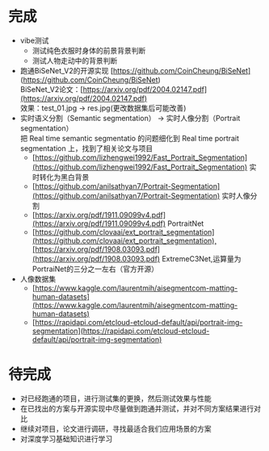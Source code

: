 # 完成

- vibe测试
    - 测试纯色衣服时身体的前景背景判断
    - 测试人物走动中的背景判断
- 跑通BiSeNet_V2的开源实现 [https://github.com/CoinCheung/BiSeNet]
(https://github.com/CoinCheung/BiSeNet)<br>
    BiSeNet_V2论文：[https://arxiv.org/pdf/2004.02147.pdf](https://arxiv.org/pdf/2004.02147.pdf)<br>
    效果：test_01.jpg -> res.jpg(更改数据集后可能改善)
- 实时语义分割（Semantic segmentation） -> 实时人像分割（Portrait segmentation）<br>
    把 Real time semantic segmentatio 的问题细化到 Real time portrait segmentation 上，找到了相关论文与项目
    - [https://github.com/lizhengwei1992/Fast_Portrait_Segmentation](https://github.com/lizhengwei1992/Fast_Portrait_Segmentation)  实时转化为黑白背景
    - [https://github.com/anilsathyan7/Portrait-Segmentation](https://github.com/anilsathyan7/Portrait-Segmentation) 实时人像分割
    - [https://arxiv.org/pdf/1911.09099v4.pdf](https://arxiv.org/pdf/1911.09099v4.pdf) PortraitNet
    - [https://github.com/clovaai/ext_portrait_segmentation](https://github.com/clovaai/ext_portrait_segmentation),[https://arxiv.org/pdf/1908.03093.pdf](https://arxiv.org/pdf/1908.03093.pdf) ExtremeC3Net,运算量为PortraiNet的三分之一左右（官方开源）
- 人像数据集
    - [https://www.kaggle.com/laurentmih/aisegmentcom-matting-human-datasets](https://www.kaggle.com/laurentmih/aisegmentcom-matting-human-datasets)
    - [https://rapidapi.com/etcloud-etcloud-default/api/portrait-img-segmentation](https://rapidapi.com/etcloud-etcloud-default/api/portrait-img-segmentation)
# 待完成
- 对已经跑通的项目，进行测试集的更换，然后测试效果与性能
- 在已找出的方案与开源实现中尽量做到跑通并测试，并对不同方案结果进行对比
- 继续对项目，论文进行调研，寻找最适合我们应用场景的方案
- 对深度学习基础知识进行学习
